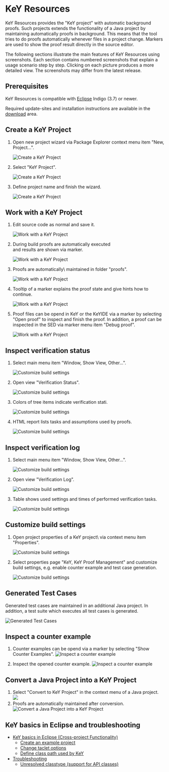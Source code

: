 # KeY Resources

KeY Resources provides the "KeY project" with automatic background
proofs. Such projects extends the functionality of a Java project by
maintaining automatically proofs in background. This means that the
tool tries to do proofs automatically whenever files in a project
change. Markers are used to show the proof result directly in the
source editor.

The following sections illustrate the main features of KeY Resources
using screenshots. Each section contains numbered screenshots that
explain a usage scenario step by step. Clicking on each picture produces
a more detailed view. The screenshots may differ from the latest
release.

## Prerequisites

KeY Resources is compatible with [Eclipse](http://www.eclipse.org)
Indigo (3.7) or newer.

Required update-sites and installation instructions are available in the
[download](https://www.key-project.org/download/) area.

## Create a KeY Project


1. Open new project wizard via Package Explorer context menu item
"New, Project\...".

      ![](create01thumb.png "Create a KeY Project")

2. Select "KeY Project".

      ![](create02thumb.png "Create a KeY Project")

3. Define project name and finish the wizard.

    ![](create03thumb.png "Create a KeY Project")


## Work with a KeY Project


1. Edit source code as normal and save it.

    ![](work01thumb.png "Work with a KeY Project")

2. During build proofs are automatically executed\
and results are shown via marker.

    ![](work02thumb.png "Work with a KeY Project")

3. Proofs are automatically\ maintained in folder "proofs".

    ![](work03thumb.png "Work with a KeY Project")

4. Tooltip of a marker explains the proof state and give hints how to
continue.

    ![](work04thumb.png "Work with a KeY Project")

5. Proof files can be opend in KeY or the KeYIDE via a marker by
selecting "Open proof" to inspect and finish the proof. In addition,
a proof can be inspected in the SED via marker menu item "Debug
proof".

    ![](work05thumb.png "Work with a KeY Project")


## Inspect verification status


1. Select main menu item "Window, Show View,
Other\...".

    ![](status01thumb.png "Customize build settings")

2. Open view "Verification
Status".

    ![](status02thumb.png "Customize build settings")



3. Colors of tree items indicate verification
stati.

    ![](status03thumb.png "Customize build settings")

4. HTML report lists tasks and assumptions used by
proofs.

    ![](status04thumb.png "Customize build settings")


## Inspect verification log

1. Select main menu item "Window, Show View, Other\...".

     ![](log01thumb.png "Customize build settings")

2. Open view "Verification Log". 

     ![](log02thumb.png "Customize build settings")

3. Table shows used settings and times of performed verification
   tasks.
    
     ![](log03thumb.png "Customize build settings")


## Customize build settings


1. Open project properties of a KeY project\ via context menu item
"Properties".

    ![](custom01thumb.png "Customize build settings")

2. Select properties page "KeY, KeY Proof Management" and customize
build settings, e.g. enable counter example and test case generation.
    
    ![](custom02thumb.png "Customize build settings")


## Generated Test Cases

Generated test cases are maintained in an additional Java project. In
addition, a test suite which executes all test cases is generated.

![](testGeneration01thumb.png "Generated Test Cases")


## Inspect a counter example


1. Counter examples can be opend via a marker by selecting "Show Counter Examples".
    ![](counterExample01thumb.png "Inspect a counter example")

2. Inspect the opened counter example.
   ![](counterExample02thumb.png "Inspect a counter example")


## Convert a Java Project into a KeY Project

1. Select "Convert to KeY Project" in the context menu of a Java project.
   ![](convert01thumb.png)
2. Proofs are automatically maintained after conversion.
   ![](convert02thumb.png "Convert a Java Project into a KeY Project")


## KeY basics in Eclipse and troubleshooting

- [KeY basics in Eclipse (Cross-project Functionality)](../CrossProject/)
  - [Create an example project](../CrossProject/#create-an-example-project)
  - [Change taclet options](../CrossProject/#change-taclet-options)
  - [Define class path used by KeY](../CrossProject/#define-class-path-used-by-key)
- [Troubleshooting](../CrossProject/#troubleshooting)
  - [Unresolved classtype (support for API classes)](../CrossProject/#unresolved-classtype-support-for-api-classes)

